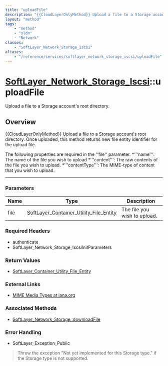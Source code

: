 ```yaml
---
title: "uploadFile"
description: "{{CloudLayerOnlyMethod}} Upload a file to a Storage account's root directory. Once uploaded, this method returns new fil... "
layout: "method"
tags:
    - "method"
    - "sldn"
    - "Network"
classes:
    - "SoftLayer_Network_Storage_Iscsi"
aliases:
    - "/reference/services/softlayer_network_storage_iscsi/uploadFile"
---
```

# [SoftLayer_Network_Storage_Iscsi](/reference/services/SoftLayer_Network_Storage_Iscsi)::uploadFile

Upload a file to a Storage account's root directory.


## Overview 
{{CloudLayerOnlyMethod}} Upload a file to a Storage account's root directory. Once uploaded, this method returns new file entity identifier for the upload file. 

The following properties are required in the ''file'' parameter. 
*'''name''': The name of the file you wish to upload
*'''content''': The raw contents of the file you wish to upload.
*'''contentType''': The MIME-type of content that you wish to upload.

-----

### Parameters 
|Name | Type | Description |
| --- | --- | --- |
|file| <a href='/reference/datatypes/SoftLayer_Container_Utility_File_Entity'>SoftLayer_Container_Utility_File_Entity </a>| The file you wish to upload.|


### Required Headers
* authenticate
* SoftLayer_Network_Storage_IscsiInitParameters


### Return Values
* <a href='/reference/datatypes/SoftLayer_Container_Utility_File_Entity'>SoftLayer_Container_Utility_File_Entity </a>

### External Links


* [MIME Media Types at iana.org](http://www.iana.org/assignments/media-types/)



### Associated Methods

*  [SoftLayer_Network_Storage::downloadFile](/reference/services/SoftLayer_Network_Storage/downloadFile )



### Error Handling

* SoftLayer_Exception_Public 

> Throw the exception "Not yet implemented for this Storage type." if the Storage type is not supported. 



